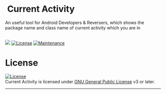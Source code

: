 <h1 align="left">
  <b>&nbsp;Current Activity</b>
</h1>
An useful tool for Android Developers &amp; Reversers, which shows the package name and class name of current activity which you are in
<br/><br/>

[![](https://img.shields.io/badge/Current%20Activity-1.5.5-blue)](#)
 [![License](https://img.shields.io/badge/License-GPL-blue)](https://github.com/RatulHasan8/Current-Activity/blob/main/LICENSE) [![Maintenance](https://img.shields.io/badge/Maintained%3F-yes-green.svg)](https://github.com/RatulHasan8/Current-Activity/graphs/commit-activity)

# License
[![License](https://www.gnu.org/graphics/gplv3-with-text-136x68.png)](LICENSE)   
Current Activity is licensed under [GNU General Public License](https://www.gnu.org/licenses/gpl-3.0.html) v3 or later.

---

